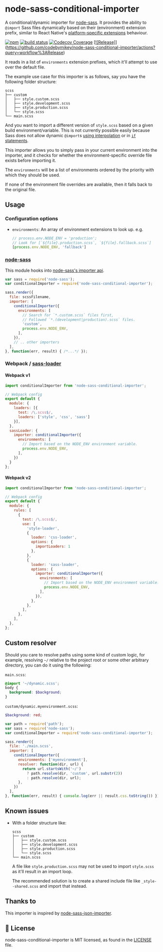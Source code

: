 # node-sass-conditional-importer

A conditional/dynamic importer for [node-sass]. It provides the ability to `@import` Sass files dynamically based on 
their (environment) extension prefix, similar to React Native's 
[platform-specific extensions][react-platform-specific-extensions] behaviour.

[![npm](https://img.shields.io/npm/v/node-sass-conditional-importer.svg)](https://www.npmjs.com/package/node-sass-conditional-importer)
[![build status](https://travis-ci.org/codebymikey/node-sass-conditional-importer.svg?branch=master)](https://travis-ci.org/codebymikey/node-sass-conditional-importer)
[![Codecov Coverage](https://img.shields.io/codecov/c/github/codebymikey/node-sass-conditional-importer/coverage.svg?style=flat-square)](https://codecov.io/gh/codebymikey/node-sass-conditional-importer/)
[[![Release]](https://github.com/codebymikey/node-sass-conditional-importer/workflows/Release/badge.svg)](https://github.com/codebymikey/node-sass-conditional-importer/actions?query=workflow%3ARelease)

It reads in a list of `environments` extension prefixes, which it'll attempt to use over the default file.

The example use case for this importer is as follows, say you have the following folder structure:

```
scss
├── custom
│   ├── style.custom.scss
│   ├── style.development.scss
│   ├── style.production.scss
│   └── style.scss
└── main.scss
```

And you want to import a different version of `style.scss` based on a given build environment/variable.
This is not currently possible easily because Sass does not allow dynamic `@import`s 
[using interpolation][sass-no-dynamic-imports] or in [`if` statements][sass-no-if-imports].

This importer allows you to simply pass in your current environment into the importer, and it checks 
for whether the environment-specific override file exists before importing it.

The `environments` will be a list of environments ordered by the priority with which they should be used.

If none of the environment file overrides are available, then it falls back to the original file.

## Usage
### Configuration options
* `environments`: An array of environment extensions to look up. e.g.
    ```javascript
    // process.env.NODE_ENV = 'production';
    // Look for [`${file}.production.scss`, `${file}.fallback.scss`]
    [process.env.NODE_ENV, 'fallback']
    ```

### [node-sass]
This module hooks into [node-sass's importer api][node-sass-importer-api].

```javascript
var sass = require('node-sass');
var conditionalImporter = require('node-sass-conditional-importer');

sass.render({
  file: scssFilename,
  importer: [
    conditionalImporter({
      environments: [
        // Search for `*.custom.scss` files first,
        // Followed `*.(development|production).scss` files.
        'custom',
        process.env.NODE_ENV,
      ],
    }),
    // .. other importers
  ],
}, function(err, result) { /*...*/ });
```

### Webpack / [sass-loader](https://github.com/jtangelder/sass-loader)

#### Webpack v1

```javascript
import conditionalImporter from 'node-sass-conditional-importer';

// Webpack config
export default {
  module: {
    loaders: [{
      test: /\.scss$/,
      loaders: ['style', 'css', 'sass']
    }],
  },
  sassLoader: {
    importer: conditionalImporter({
      environments: [
        // Import based on the NODE_ENV environment variable.
        process.env.NODE_ENV,
      ],
    })
  }
};
```

#### Webpack v2

```javascript
import conditionalImporter from 'node-sass-conditional-importer';

// Webpack config
export default {
  module: {
    rules: [
      {
        test: /\.scss$/,
        use: [
          'style-loader',
          {
            loader: 'css-loader',
            options: {
              importLoaders: 1
            },
          },
          {
            loader: 'sass-loader',
            options: {
              importer: conditionalImporter({
                environments: [
                  // Import based on the NODE_ENV environment variable.
                  process.env.NODE_ENV,
                ],
              }),
            },
          },
        ],
      },
    ],
  },
};
```

## Custom resolver

Should you care to resolve paths using some kind of custom logic, for example,
resolving `~/` relative to the project root or some other arbitrary directory, 
you can do it using the following:

`main.scss`:

```scss
@import '~/dynamic.scss';
body {
  background: $background;
}
```

`custom/dynamic.myenvironment.scss`:

```scss
$background: red;
```

```js
var path = require('path');
var sass = require('node-sass');
var conditionalImporter = require('node-sass-conditional-importer');

sass.render({
  file: './main.scss',
  importer: [
    conditionalImporter({
      environments: ['myenvironment'],
      resolver: function(dir, url) {
        return url.startsWith('~/')
          ? path.resolve(dir, 'custom', url.substr(2))
          : path.resolve(dir, url);
      },
    })  
  ],
}, function(err, result) { console.log(err || result.css.toString()) });
```

## Known issues

- With a folder structure like:
    ```
    scss
    ├── custom
    │   ├── style.custom.scss
    │   ├── style.development.scss
    │   ├── style.production.scss
    │   └── style.scss
    └── main.scss
    ```

    A file like `style.production.scss` may not be used to import `style.scss` as it'll result in an import loop.

    The recommended solution is to create a shared include file like `_style--shared.scss` and import that instead.

## Thanks to
This importer is inspired by [node-sass-json-importer].

## 📄 License

node-sass-conditional-importer is MIT licensed, as found in the [LICENSE][license] file.

[node-sass]: https://github.com/sass/node-sass
[react-platform-specific-extensions]: https://reactnative.dev/docs/platform-specific-code#platform-specific-extensions
[node-sass-importer-api]: https://github.com/sass/node-sass#importer--v200---experimental
[node-sass-json-importer]: https://github.com/pmowrer/node-sass-json-importer
[sass-no-dynamic-imports]: https://sass-lang.com/documentation/at-rules/import#interpolation
[sass-no-if-imports]: https://stackoverflow.com/q/13879042
[license]: https://github.com/codebymikey/node-sass-conditional-importer/blob/master/LICENSE.md

